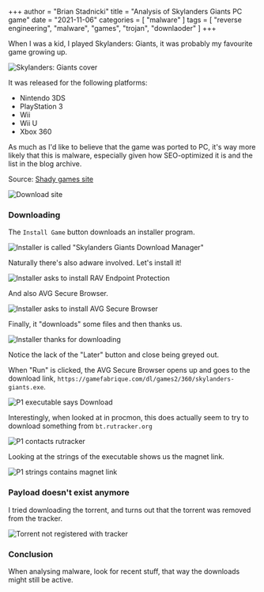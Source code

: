 +++
author = "Brian Stadnicki"
title = "Analysis of Skylanders Giants PC game"
date = "2021-11-06"
categories = [ "malware" ]
tags = [ "reverse engineering", "malware", "games", "trojan", "downlaoder" ]
+++

When I was a kid, I played Skylanders: Giants, it was probably my favourite game growing up.

![Skylanders: Giants cover](/posts/malware-skylanders-giants-pc/game-cover.png)

It was released for the following platforms:
 - Nintendo 3DS
 - PlayStation 3
 - Wii
 - Wii U
 - Xbox 360

 As much as I'd like to believe that the game was ported to PC, it's way more likely that this is malware, especially given how SEO-optimized it is and the list in the blog archive.

Source: [Shady games site](https://gamefabrique.com/games/skylanders-giants)

![Download site](/posts/malware-skylanders-giants-pc/download-site.png)

### Downloading

The `Install Game` button downloads an installer program.

![Installer is called "Skylanders Giants Download Manager"](/posts/malware-skylanders-giants-pc/download-manager-welcome.png)

Naturally there's also adware involved. Let's install it!

![Installer asks to install RAV Endpoint Protection](/posts/malware-skylanders-giants-pc/download-manager-rav-endpoint-advert.png)

And also AVG Secure Browser.

![Installer asks to install AVG Secure Browser](/posts/malware-skylanders-giants-pc/download-manager-avg-secure-browser-advert.png)

Finally, it "downloads" some files and then thanks us.

![Installer thanks for downloading](/posts/malware-skylanders-giants-pc/download-manager-thanks-screen.png)

Notice the lack of the "Later" button and close being greyed out.

When "Run" is clicked, the AVG Secure Browser opens up and goes to the download link, `https://gamefabrique.com/dl/games2/360/skylanders-giants.exe`.

![P1 executable says Download](/posts/malware-skylanders-giants-pc/P1-downloading.png)

Interestingly, when looked at in procmon, this does actually seem to try to download something from `bt.rutracker.org`

![P1 contacts rutracker](/posts/malware-skylanders-giants-pc/P1-rutracker-contact.png)

Looking at the strings of the executable shows us the magnet link.

![P1 strings contains magnet link](/posts/malware-skylanders-giants-pc/P1-strings.png)

### Payload doesn't exist anymore
I tried downloading the torrent, and turns out that the torrent was removed from the tracker.

![Torrent not registered with tracker](/posts/malware-skylanders-giants-pc/torrent-not-registered.png)

### Conclusion

When analysing malware, look for recent stuff, that way the downloads might still be active.
